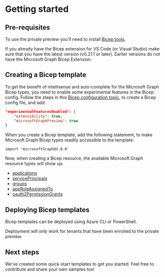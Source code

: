 # Getting started

## Pre-requisites

To use the private preview you'll need to install [Bicep tools](https://learn.microsoft.com/azure/azure-resource-manager/bicep/install).

If you already have the Bicep extension for VS Code (or Visual Studio) make sure that you have the latest version (v0.21.1 or later).
Earlier versions do not have the Microsoft Graph Bicep Extension.

## Creating a Bicep template

To get the benefit of intellisense and auto-complete for the Microsoft Graph Bicep types, you need to enable some experimental features in the Bicep config. Follow the steps in this [Bicep configuration topic](https://learn.microsoft.com/en-us/azure/azure-resource-manager/bicep/bicep-config), to create a Bicep config file, and add:

```json
"experimentalFeaturesEnabled": {
    "extensibility": true,
    "microsoftGraphPreview": true
}
```

When you create a Bicep template, add the following statement, to make Microsoft Graph Bicep types readily accessible to the template.

```bicep
import 'microsoftGraph@1.0.0'
```

Now, when creating a Bicep resource, the available Microsoft.Graph resource types will show up:

* [applications](../generated/microsoftgraph/microsoft.graph/beta/types.md#resource-microsoftgraphapplicationsbeta)
* [servicePrincipals](../generated/microsoftgraph/microsoft.graph/beta/types.md#resource-microsoftgraphserviceprincipalsbeta)
* [groups](../generated/microsoftgraph/microsoft.graph/beta/types.md#resource-microsoftgraphgroupsbeta)
* [appRoleAssignedTo](../generated/microsoftgraph/microsoft.graph/beta/types.md#resource-microsoftgraphapproleassignedtobeta)
* [oauth2PermissionGrants](../generated/microsoftgraph/microsoft.graph/beta/types.md#resource-microsoftgraphoauth2permissiongrantsbeta)

## Deploying Bicep templates

Bicep templates can be deployed using Azure CLI or PowerShell.

Deployment will only work for tenants that have been enrolled to the private preview.

## Next steps

We've created some quick-start templates to get you started.  Feel free to contribute and share your own samples too!
